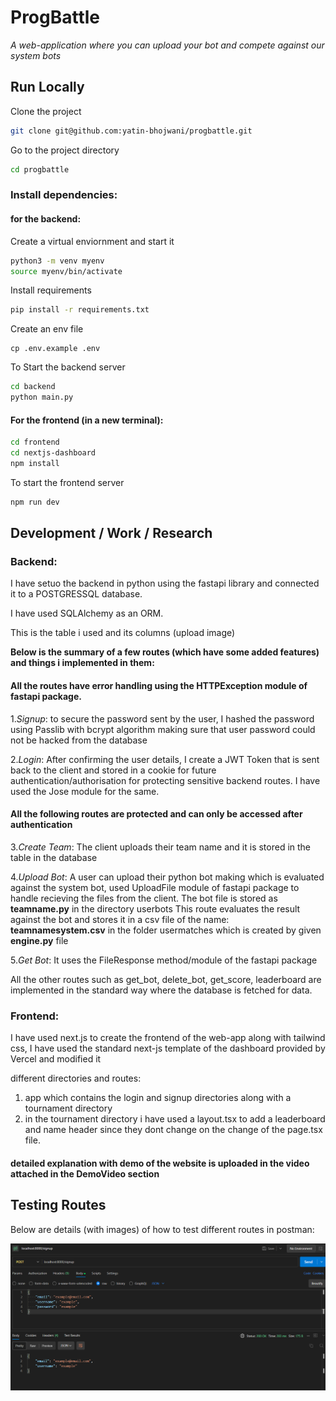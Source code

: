 
# ProgBattle

*A web-application where you can upload your bot and compete against our system bots*


## Run Locally

Clone the project

```bash
git clone git@github.com:yatin-bhojwani/progbattle.git
```

Go to the project directory

```bash
cd progbattle
```

### Install dependencies:
#### for the backend:
Create a virtual enviornment and start it

```bash
python3 -m venv myenv
source myenv/bin/activate
```
Install requirements
```bash
pip install -r requirements.txt
```
Create an env file
```
cp .env.example .env
```
To Start the backend server

```bash
cd backend
python main.py
```
#### For the frontend (in a new terminal):

```bash
cd frontend
cd nextjs-dashboard
npm install
  ```
To start the frontend server
```bash
npm run dev
```





## Development / Work / Research

### Backend:

I have setuo the backend in python using the fastapi library and connected it to a POSTGRESSQL database.

I have used SQLAlchemy as an ORM.

This is the table i used and its columns (upload image)
 
**Below is the summary of a few routes (which have some added features) and things i implemented in them:**

#### All the routes have error handling using the HTTPException module of fastapi package.

1.*Signup*: to secure the password sent by the user, I hashed the password using Passlib with bcrypt algorithm making sure that user password could not be hacked from the database

2.*Login*: After confirming the user details, I create a JWT Token that is sent back to the client and stored in a cookie for future authentication/authorisation for protecting sensitive backend routes. I have used the Jose module for the same.

#### All the following routes are protected and can only be accessed after authentication 

3.*Create Team*: The client uploads their team name and it is stored in the table in the database

4.*Upload Bot*: A user can upload their python bot making which is evaluated against the system bot, used UploadFile module of fastapi package to handle recieving the files from the client. The bot file is stored as **teamname.py** in the directory userbots This route evaluates the result against the bot and stores it in a csv file of the name: **teamnamesystem.csv** in the folder usermatches which is created by given **engine.py** file

5.*Get Bot*: It uses the FileResponse method/module of the fastapi package

All the other routes such as get_bot, delete_bot, get_score, leaderboard are implemented in the standard way where the database is fetched for data.

### Frontend:

I have used next.js to create the frontend of the web-app along with tailwind css, I have used the standard next-js template of the dashboard provided by Vercel and modified it

different directories and routes:
1. app which contains the login and signup directories along with a tournament directory
2. in the tournament directory i have used a layout.tsx to add a leaderboard and name header since they dont change on the change of the page.tsx file. 

#### detailed explanation with demo of the website is uploaded in the video attached in the DemoVideo section
## Testing Routes
Below are details (with images) of how to test different routes in postman: 

![Signup](/assets/signup_route.png)

